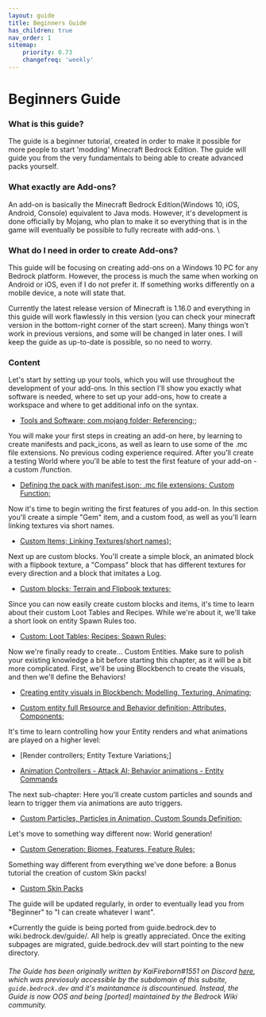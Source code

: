 ```yaml
---
layout: guide
title: Beginners Guide
has_children: true
nav_order: 1
sitemap:
    priority: 0.73
    changefreq: 'weekly'
---
```


<link rel="icon" href="/assets/guide/Guide_LOGO.png">

# Beginners Guide

### **What is this guide?**
The guide is a beginner tutorial, created in order to make it possible for more people to start 'modding' Minecraft Bedrock Edition. The guide will guide you from the very fundamentals to being able to create advanced packs yourself.

### **What exactly are Add-ons?**
An add-on is basically the Minecraft Bedrock Edition(Windows 10, iOS, Android, Console) equivalent to Java mods. However, it's development is done officially by Mojang, who plan to make it so everything that is in the game will eventually be possible to fully recreate with add-ons.  \
### **What do I need in order to create Add-ons?**
This guide will be focusing on creating add-ons on a Windows 10 PC for any Bedrock platform. However, the process is much the same when working on Android or iOS, even if I do not prefer it. If something works differently on a mobile device, a note will state that.



Currently the latest release version of Minecraft is 1.16.0 and everything in this guide will work flawlessly in this version (you can check your minecraft version in the bottom-right corner of the start screen). Many things won't work in previous versions, and some will be changed in later ones. I will keep the guide as up-to-date is possible, so no need to worry.


### Content
Let's start by setting up your tools, which you will use throughout the development of your add-ons. In this section I'll show you exactly what software is needed, where to set up your add-ons, how to create a workspace and where to get additional info on the syntax.

- [Tools and Software; com.mojang folder; Referencing;](/guide/software-preparation.html);

You will make your first steps in creating an add-on here, by learning to create manifests and pack_icons, as well as learn to use some of the .mc file extensions. No previous coding experience required. After you'll create a testing World where you'll be able to test the first feature of your add-on - a custom /function.

- [Defining the pack with manifest.json; .mc file extensions; Custom Function;](/guide/manifest-function-extension.html)

Now it's time to begin writing the first features of you add-on. In this section you'll create a simple "Gem" item, and a custom food, as well as you'll learn linking textures via short names.

- [Custom Items; Linking Textures(short names); ](/guide/custom_blocks.html)

Next up are custom blocks. You'll create a simple block, an animated block with a flipbook texture, a "Compass" block that has different textures for every direction and a block that imitates a Log.

- [Custom blocks; Terrain and Flipbook textures;](/guide/custom_blocks.html)

Since you can now easily create custom blocks and items, it's time to learn about their custom Loot Tables and Recipes. While we're about it, we'll take a short look on entity Spawn Rules too.

- [Custom: Loot Tables; Recipes; Spawn Rules;]()

Now we're finally ready to create... Custom Entities. Make sure to polish your existing knowledge a bit before starting this chapter, as it will be a bit more complicated. First, we'll be using Blockbench to create the visuals, and then we'll define the Behaviors!

 - [Creating entity visuals in Blockbench: Modelling, Texturing, Animating;]()

 - [Custom entity full Resource and Behavior definition; Attributes, Components;]()

It's time to learn controlling how your Entity renders and what animations are played on a higher level:

 - [Render controllers; Entity Texture Variations;]

 - [Animation Controllers - Attack AI; Behavior animations - Entity Commands]()

The next sub-chapter: Here you'll create custom particles and sounds and learn to trigger them via animations are auto triggers.

 - [Custom Particles, Particles in Animation, Custom Sounds Definition;]()

Let's move to something way different now: World generation!

 - [Custom Generation: Biomes, Features, Feature Rules;]()



Something way different from everything we've done before: a Bonus tutorial the creation of custom Skin packs!

- [Custom Skin Packs](/guide/custom-skin-packs)

The guide will be updated regularly, in order to eventually lead you from "Beginner" to "I can create whatever I want".

*Currently the guide is being ported from guide.bedrock.dev to wiki.bedrock.dev/guide/. All help is greatly appreciated. Once the exiting subpages are migrated, guide.bedrock.dev will start pointing to the new directory.

###### The Guide has been originally written by KaiFireborn#1551 on Discord [here](https://sites.google.com/view/mcbe-add-on-tutorial/-?authuser=0), which was previosuly accessible by the subdomain of this subsite, `guide.bedrock.dev` and it's maintanance is discountinued. Instead, the Guide is now OOS and being [ported] maintained by the Bedrock Wiki community.
